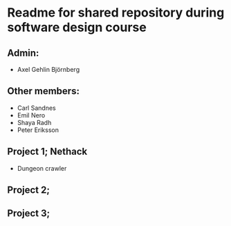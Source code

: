  
# Readme for shared repository during software design course

## Admin:
- Axel Gehlin Björnberg

## Other members:
- Carl Sandnes
- Emil Nero
- Shaya Radh
- Peter Eriksson

## Project 1; Nethack
- Dungeon crawler

## Project 2;
## Project 3;
